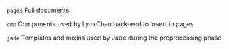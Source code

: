 `pages` Full documents  

`cmp`   Components used by LynxChan back-end to insert in pages  

`jade`   Templates and mixins used by Jade during the preprocessing phase
